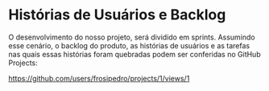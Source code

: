 # Histórias de Usuários e Backlog

O desenvolvimento do nosso projeto, será dividido em sprints. Assumindo esse cenário, o backlog do produto, as histórias de usuários e as tarefas nas quais essas histórias foram quebradas podem ser conferidas no GitHub Projects:

https://github.com/users/frosipedro/projects/1/views/1
